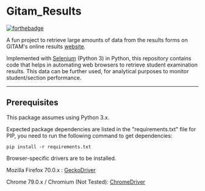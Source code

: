 # Gitam_Results

[![forthebadge](https://forthebadge.com/images/badges/made-with-python.svg)](https://forthebadge.com)

A fun project to retrieve large amounts of data from the results forms on GITAM's online results [website](https://doeresults.gitam.edu/onlineresults/pages/Newgrdcrdinput1.aspx).

Implemented with [Selenium](https://github.com/SeleniumHQ/selenium) (Python 3) in Python, this repository contains code that helps in automating web browsers to retrieve student examination results. This data can be further used, for analytical purposes to monitor student/section performance.

----------------------------------------------------------------------------------------------------

## Prerequisites

This package assumes using Python 3.x. 

Expected package dependencies are listed in the "requirements.txt" file for PIP, you need to run the following command to get dependencies:
```
pip install -r requirements.txt
```

Browser-specific drivers are to be installed.

Mozilla Firefox 70.0.x : [GeckoDriver](https://github.com/mozilla/geckodriver/releases/download/v0.24.0/geckodriver-v0.24.0-win64.zip)

Chrome 79.0.x / Chromium (Not Tested): [ChromeDriver](https://chromedriver.storage.googleapis.com/79.0.3945.36/chromedriver_win32.zip)
